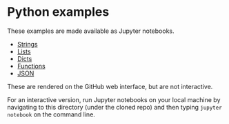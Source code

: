 # Python examples

These examples are made available as Jupyter notebooks.

  * [Strings](Strings.ipynb)
  * [Lists](Lists.ipynb)
  * [Dicts](Dicts.ipynb)
  * [Functions](Functions.ipynb)
  * [JSON](JSON.ipynb)

These are rendered on the GitHub web interface, but are not interactive.

For an interactive version, run Jupyter notebooks on your local machine by navigating to this directory (under the cloned repo) and then typing `jupyter notebook` on the command line.
